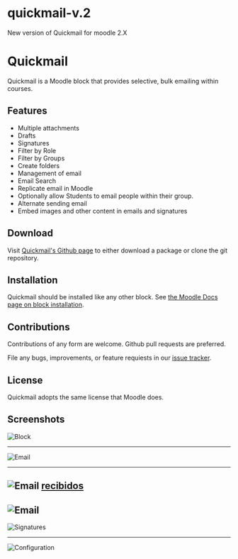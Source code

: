 quickmail-v.2
=============

New version of Quickmail for moodle 2.X

# Quickmail

Quickmail is a Moodle block that provides selective, bulk emailing within courses.

## Features


* Multiple attachments
* Drafts
* Signatures
* Filter by Role
* Filter by Groups
* Create folders
* Management of email 
* Email Search 
* Replicate email in Moodle
* Optionally allow Students to email people within their group.
* Alternate sending email
* Embed images and other content in emails and signatures

## Download

Visit [Quickmail's Github page][quickmail_github] to either download a package or clone the git repository.

## Installation

Quickmail should be installed like any other block. See [the Moodle Docs page on block installation][block_doc].

## Contributions

Contributions of any form are welcome. Github pull requests are preferred.

File any bugs, improvements, or feature requiests in our [issue tracker][issues].

## License

Quickmail adopts the same license that Moodle does.

## Screenshots

![Block][block]

---

![Email][email]

---
![Email] [recibidos]
---
![Email][parte_izquierda]
---

![Signatures][signature]

---

![Configuration][config]

[quickmail_github]: https://github.com/lsuits/quickmail
[block_doc]: http://docs.moodle.org/20/en/Installing_contributed_modules_or_plugins#Block_installation
[block]: http://www.fecyl.com/images/quickmail/Bloque.JPG
[config]: http://www.fecyl.com/images/quickmail/configuracion.JPG
[signature]: https://tigerbytes2.lsu.edu/users/pcali1/work/signature.png
[email]: https://tigerbytes2.lsu.edu/users/pcali1/work/email.png
[recibidos]: http://www.fecyl.com/images/quickmail/recibidos.JPG
[parte_izquierda]: http://www.fecyl.com/images/quickmail/parte_izquierda.JPG
[issues]: https://github.com/lsuits/quickmail/issues
